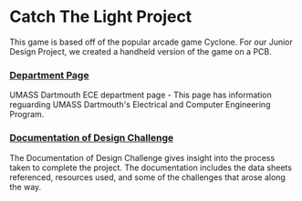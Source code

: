 # Catch The Light Project
This game is based off of the popular arcade game Cyclone. For our Junior Design Project, we created a handheld version of the game on a PCB.

### [Department Page](https://www.umassd.edu/engineering/ece/)
UMASS Dartmouth ECE department page - This page has information reguarding UMASS Dartmouth's Electrical and Computer Engineering Program.


### [Documentation of Design Challenge](https://github.com/apimentel1/CatchTheLight/blob/master/Documentation/Documentation_of_Design_Challenge.md)
The Documentation of Design Challenge gives insight into the process taken to complete the project. The documentation includes the data sheets referenced, resources used, and some of the challenges that arose along the way.
